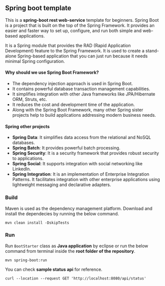 ## Spring boot template
This is a **spring-boot rest web-service** template for beginners.
Spring Boot is a project that is built on the top of the Spring Framework. It provides an easier and faster way to set up, configure, and run both simple and web-based applications.

It is a Spring module that provides the RAD (Rapid Application Development) feature to the Spring Framework. It is used to create a stand-alone Spring-based application that you can just run because it needs minimal Spring configuration.

#### Why should we use Spring Boot Framework?
- The dependency injection approach is used in Spring Boot.
- It contains powerful database transaction management capabilities.
- It simplifies integration with other Java frameworks like JPA/Hibernate ORM, Struts, etc.
- It reduces the cost and development time of the application.
- Along with the Spring Boot Framework, many other Spring sister projects help to build applications addressing modern business needs.

#### Spring other projects
- **Spring Data**: It simplifies data access from the relational and NoSQL databases.
- **Spring Batch**: It provides powerful batch processing.
- **Spring Security**: It is a security framework that provides robust security to applications.
- **Spring Social**: It supports integration with social networking like LinkedIn.
- **Spring Integration**: It is an implementation of Enterprise Integration Patterns. It facilitates integration with other enterprise applications using lightweight messaging and declarative adapters.

### Build

Maven is used as the dependency management platform. Download and install the dependecies by running the below command.
```
mvn clean install -DskipTests
```
### Run
Run `BootStarter` class as **Java application** by eclipse or run the below command from terminal inside the **root folder of the repository**.
```
mvn spring-boot:run
```
You can check **sample status api** for reference.
```
curl --location --request GET 'http://localhost:8080/api/status'
```
